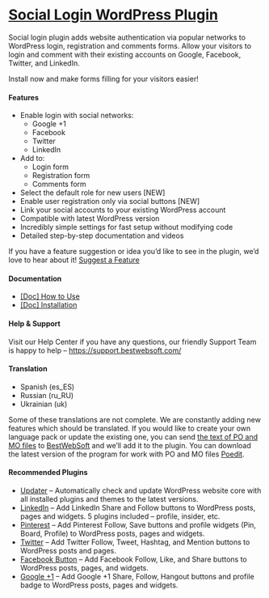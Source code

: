 <a href="https://bestwebsoft.com/products/wordpress/plugins/social-login/" target=_blank>Social Login WordPress Plugin</a>
========================

<p>Social login plugin adds website authentication via popular networks to WordPress login, registration and comments forms. Allow your visitors to login and comment with their existing accounts on Google, Facebook, Twitter, and LinkedIn.</p>
<p>Install now and make forms filling for your visitors easier!</p>
<h4>Features</h4>
<ul>
<li>Enable login with social networks:
<ul>
<li>Google +1</li>
<li>Facebook</li>
<li>Twitter</li>
<li>LinkedIn</li>
</ul>
</li>
<li>Add to:
<ul>
<li>Login form</li>
<li>Registration form</li>
<li>Comments form</li>
</ul>
</li>
<li>Select the default role for new users [NEW]</li>
<li>Enable user registration only via social buttons [NEW]</li>
<li>Link your social accounts to your existing WordPress account</li>
<li>Compatible with latest WordPress version</li>
<li>Incredibly simple settings for fast setup without modifying code</li>
<li>Detailed step-by-step documentation and videos</li>
</ul>
<p>If you have a feature suggestion or idea you&#8217;d like to see in the plugin, we&#8217;d love to hear about it! <a href="https://support.bestwebsoft.com/hc/en-us/requests/new" rel="nofollow">Suggest a Feature</a></p>
<h4>Documentation</h4>
<ul>
<li><a href="https://docs.google.com/document/d/1jS1pGbaIyhR9-6wsvWFueMqd8ZJYKRQAJGkOc8j5lWE/" rel="nofollow">[Doc] How to Use</a></li>
<li><a href="https://docs.google.com/document/d/1-hvn6WRvWnOqj5v5pLUk7Awyu87lq5B_dO-Tv-MC9JQ/" rel="nofollow">[Doc] Installation</a></li>
</ul>
<h4>Help &amp; Support</h4>
<p>Visit our Help Center if you have any questions, our friendly Support Team is happy to help &#8211; <a href="https://support.bestwebsoft.com/" rel="nofollow">https://support.bestwebsoft.com/</a></p>
<h4>Translation</h4>
<ul>
<li>Spanish (es_ES)</li>
<li>Russian (ru_RU)</li>
<li>Ukrainian (uk)</li>
</ul>
<p>Some of these translations are not complete. We are constantly adding new features which should be translated. If you would like to create your own language pack or update the existing one, you can send <a href="https://codex.wordpress.org/Translating_WordPress" rel="nofollow">the text of PO and MO files</a> to <a href="https://support.bestwebsoft.com/hc/en-us/requests/new" rel="nofollow">BestWebSoft</a> and we&#8217;ll add it to the plugin. You can download the latest version of the program for work with PO and MO files <a href="http://www.poedit.net/download.php" rel="nofollow">Poedit</a>.</p>
<h4>Recommended Plugins</h4>
<ul>
<li><a href="https://bestwebsoft.com/products/wordpress/plugins/updater/?k=9456e33f48ae2ccb14bcca845086399d" rel="nofollow">Updater</a> &#8211; Automatically check and update WordPress website core with all installed plugins and themes to the latest versions.</li>
<li><a href="https://bestwebsoft.com/products/wordpress/plugins/linkedin/?k=fd63f141dd7954e625f68d684c0aee7c" rel="nofollow">LinkedIn</a> &#8211; Add LinkedIn Share and Follow buttons to WordPress posts, pages and widgets. 5 plugins included – profile, insider, etc.</li>
<li><a href="https://bestwebsoft.com/products/wordpress/plugins/pinterest/?k=115b7e72549acfa247b637d0040fdcae" rel="nofollow">Pinterest</a> &#8211; Add Pinterest Follow, Save buttons and profile widgets (Pin, Board, Profile) to WordPress posts, pages and widgets.</li>
<li><a href="https://bestwebsoft.com/products/wordpress/plugins/twitter/?k=9dd47e185976cb75279eae306663689c" rel="nofollow">Twitter</a> &#8211; Add Twitter Follow, Tweet, Hashtag, and Mention buttons to WordPress posts and pages.</li>
<li><a href="https://bestwebsoft.com/products/wordpress/plugins/facebook-like-button/?k=26157e2f3eddedd08bcc065dc0e957a8" rel="nofollow">Facebook Button</a> &#8211; Add Facebook Follow, Like, and Share buttons to WordPress posts, pages, and widgets.</li>
<li><a href="https://bestwebsoft.com/products/wordpress/plugins/google-plus-one/?k=fc954e6c65aa88799d4fc3ec859c334e" rel="nofollow">Google +1</a> &#8211; Add Google +1 Share, Follow, Hangout buttons and profile badge to WordPress posts, pages and widgets.</li>
</ul>
